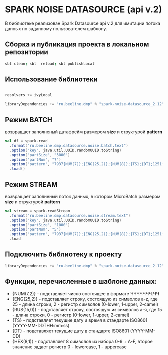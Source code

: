 # SPARK NOISE DATASOURCE (api v.2)

В библиотеке реализован Spark Datasource api v.2 для имитации потока данных по заданному пользователем шаблону.

## Сборка и публикация проекта в локальном репозитории

```bash
sbt clean; sbt  reload; sbt publishLocal
```

## Использование библиотеки
```scala

resolvers += ivyLocal

libraryDependencies += "ru.beeline.dmp" % "spark-noise-datasource_2.12" % "0.0.1-SNAPSHOT"

````

## Режим BATCH 
возвращает заполненый датафрейм размером **size** и структурой **pattern**
```scala
val df = spark.read
  .format("ru.beeline.dmp.datasource.noise.batch.text")
  .option("key", java.util.UUID.randomUUID.toString)
  .option("partSize", "3000")
  .option("partNum", "7")
  .option("pattern", "7937{NUM(7)};{ENG(25,2)};{NUM(8)};{TS};{DT};1251{HEX(8,1)};{RUS(15,0)}") 
  .load()
```

## Режим STREAM
возвращает заполненый поток данных, в котором MicroBatch размером **size** и структурой **pattern**
```scala
val stream = spark.readStream
  .format("ru.beeline.dmp.datasource.noise.stream.text")
  .option("key", java.util.UUID.randomUUID.toString)
  .option("partSize", "1000")
  .option("partNum", "5")
  .option("pattern", "7937{NUM(7)};{ENG(25,2)};{NUM(8)};{TS};{DT};1251{HEX(8,1)};{RUS(15,0)}")
  .load
```


## Подключить библиотеку к проекту

```scala
libraryDependencies += "ru.beeline.dmp" % "spark-noise-datasource_2.12" % "2.0.11"
```



## Функции, перечисленные в шаблоне данных:

- {NUM(7,2)} - подставляет число состоящее в формате ЧЧЧЧЧЧЧ.ЧЧ
- {ENG(25,2)} - подставляет строку, состоящую из символов a-z, где 25 - длина строки, 2 - регистр символов (0-lower, 1-upper, 2-camel)
- {RUS(15,0)} - подставляет строку, состоящую из символов а-я, где 15 - длина строки, 0 - регистр (0-lower, 1-upper, 2-camel)
- {TS} - подставляет текущие дату и время в стандарте ISO8601 (YYYY-MM-DDTHH:mm:ss)
- {DT} - подставляет текущие дату в стандарте ISO8601 (YYYY-MM-DD)
- {HEX(8,1)} - подставляет 8 символов из набора 0-9 + A-F, второе значение задает регистр 0 - lowercase, 1 - uppercase



            
